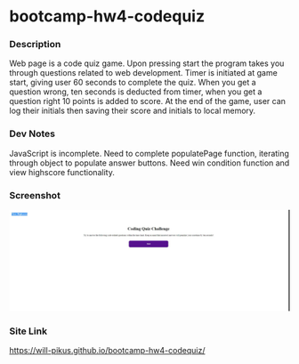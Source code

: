 # bootcamp-hw4-codequiz
### Description
Web page is a code quiz game. Upon pressing start the program takes you through questions related to web development. Timer is initiated at game start, giving user 60 seconds to complete the quiz. When you get a question wrong, ten seconds is deducted from timer, when you get a question right 10 points is added to score. At the end of the game, user can log their initials then saving their score and initials to local memory.

### Dev Notes
JavaScript is incomplete. Need to complete populatePage function, iterating through object to populate answer buttons. Need win condition function and view highscore functionality. 

### Screenshot
![Webpage Screenshot](/codeQuiz.JPG)

### Site Link
https://will-pikus.github.io/bootcamp-hw4-codequiz/